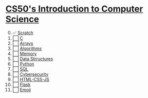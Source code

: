 # [**CS50's Introduction to Computer Science**](https://cs50.edx.org/)

00. ✅ [Scratch](https://www.youtube.com/watch?v=1tnj3UCkuxU)
01. ⬜ [C]()
02. ⬜ [Arrays]()
03. ⬜ [Algorithms]()
04. ⬜ [Memory]()
05. ⬜ [Data Strructures]()
06. ⬜ [Python]()
07. ⬜ [SQL]()
00. ⬜ [Cybersecurity]()
08. ⬜ [HTML-CSS-JS]()
09. ⬜ [Flask]()
10. ⬜ [Emoji]()
